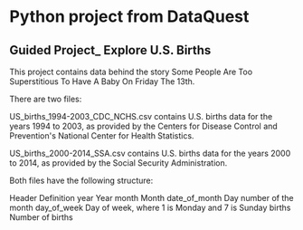 # Python project from DataQuest
## Guided Project_ Explore U.S. Births
This project contains data behind the story Some People Are Too Superstitious To Have A Baby On Friday The 13th.

There are two files:

US_births_1994-2003_CDC_NCHS.csv contains U.S. births data for the years 1994 to 2003, as provided by the Centers for Disease Control and Prevention's National Center for Health Statistics.

US_births_2000-2014_SSA.csv contains U.S. births data for the years 2000 to 2014, as provided by the Social Security Administration.

Both files have the following structure:

Header	Definition
year	Year
month	Month
date_of_month	Day number of the month
day_of_week	Day of week, where 1 is Monday and 7 is Sunday
births	Number of births
